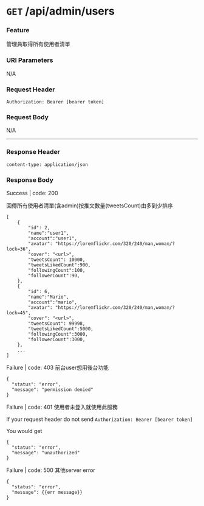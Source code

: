 # `GET` /api/admin/users

### Feature

管理員取得所有使用者清單

### URI Parameters

N/A

### Request Header

```
Authorization: Bearer [bearer token]
```

### Request Body

N/A

---

### Response Header

```
content-type: application/json
```

### Response Body

Success | code: 200 

回傳所有使用者清單(含admin)按推文數量(tweetsCount)由多到少排序

```
[
    {
        "id": 2,
        "name":"user1",
        "account":"user1",
        "avatar": "https://loremflickr.com/320/240/man,woman/?lock=36",
        "cover": "<url>",
        "tweetsCount": 10000,
        "tweetsLikedCount":900,
        "followingCount":100,
        "followerCount":90,
    },
    {
        "id": 6,
        "name":"Mario",
        "account":"mario",
        "avatar": "https://loremflickr.com/320/240/man,woman/?lock=45",
        "cover": "<url>",
        "tweetsCount": 99998,
        "tweetsLikedCount":5000,
        "followingCount":3000,
        "followerCount":3000,
    },  
	...
]

```

Failure | code: 403 前台user想用後台功能

```
{
  "status": "error",
  "message": "permission denied"
}
```

Failure | code: 401 使用者未登入就使用此服務

If your request header do not send
`Authorization: Bearer [bearer token]`

You would get

```
{
  "status": "error",
  "message": "unauthorized"
}
```

Failure | code: 500 其他server error

```
{
  "status": "error",
  "message": {{err message}}
}
```